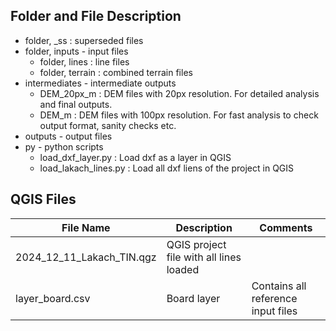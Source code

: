 
## Folder and File Description

- folder, _ss : superseded files
- folder, inputs - input files
  - folder, lines : line files
  - folder, terrain : combined terrain files
- intermediates - intermediate outputs
  - DEM_20px_m : DEM files with 20px resolution. For detailed analysis and final outputs.
  - DEM_m : DEM files with 100px resolution. For fast analysis to check output format, sanity checks etc.
- outputs - output files
- py - python scripts
  - load_dxf_layer.py : Load dxf as a layer in QGIS
  - load_lakach_lines.py : Load all dxf liens of the project in QGIS

## QGIS Files


| File Name | Description | Comments |
| --- | --- | --- |
| 2024_12_11_Lakach_TIN.qgz | QGIS project file with all lines loaded |  |
| layer_board.csv | Board layer |  Contains all reference input files|
